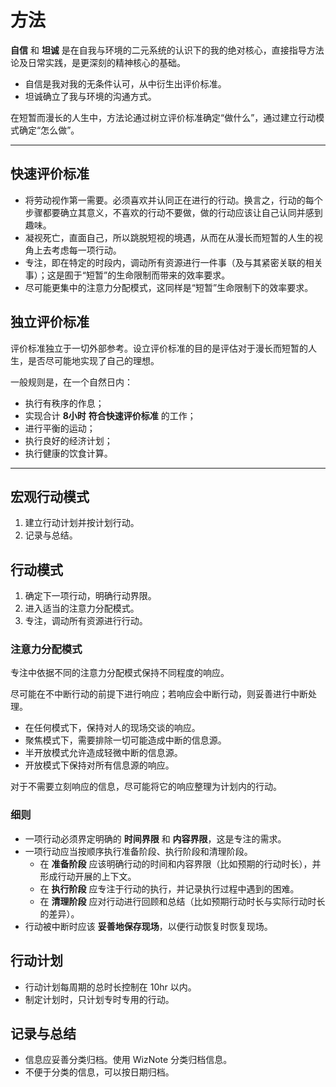 # 方法

**自信** 和 **坦诚** 是在自我与环境的二元系统的认识下的我的绝对核心，直接指导方法论及日常实践，是更深刻的精神核心的基础。

- 自信是我对我的无条件认可，从中衍生出评价标准。
- 坦诚确立了我与环境的沟通方式。

在短暂而漫长的人生中，方法论通过树立评价标准确定“做什么”，通过建立行动模式确定“怎么做”。

---

## 快速评价标准

- 将劳动视作第一需要。必须喜欢并认同正在进行的行动。换言之，行动的每个步骤都要确立其意义，不喜欢的行动不要做，做的行动应该让自己认同并感到趣味。
- 凝视死亡，直面自己，所以跳脱短视的境遇，从而在从漫长而短暂的人生的视角上去考虑每一项行动。
- 专注，即在特定的时段内，调动所有资源进行一件事（及与其紧密关联的相关事）；这是囿于“短暂”的生命限制而带来的效率要求。
- 尽可能更集中的注意力分配模式，这同样是“短暂”生命限制下的效率要求。

## 独立评价标准

评价标准独立于一切外部参考。设立评价标准的目的是评估对于漫长而短暂的人生，是否尽可能地实现了自己的理想。

一般规则是，在一个自然日内：

- 执行有秩序的作息；
- 实现合计 **8小时** **符合快速评价标准** 的工作；
- 进行平衡的运动；
- 执行良好的经济计划；
- 执行健康的饮食计算。

---

## 宏观行动模式

1. 建立行动计划并按计划行动。
2. 记录与总结。

## 行动模式

1. 确定下一项行动，明确行动界限。
2. 进入适当的注意力分配模式。
3. 专注，调动所有资源进行行动。

### 注意力分配模式

专注中依据不同的注意力分配模式保持不同程度的响应。

尽可能在不中断行动的前提下进行响应；若响应会中断行动，则妥善进行中断处理。

- 在任何模式下，保持对人的现场交谈的响应。
- 聚焦模式下，需要排除一切可能造成中断的信息源。
- 半开放模式允许造成轻微中断的信息源。
- 开放模式下保持对所有信息源的响应。

对于不需要立刻响应的信息，尽可能将它的响应整理为计划内的行动。

### 细则

- 一项行动必须界定明确的 **时间界限** 和 **内容界限**，这是专注的需求。
- 一项行动应当按顺序执行准备阶段、执行阶段和清理阶段。
  - 在 **准备阶段** 应该明确行动的时间和内容界限（比如预期的行动时长），并形成行动开展的上下文。
  - 在 **执行阶段** 应专注于行动的执行，并记录执行过程中遇到的困难。
  - 在 **清理阶段** 应对行动进行回顾和总结（比如预期行动时长与实际行动时长的差异）。
- 行动被中断时应该 **妥善地保存现场**，以便行动恢复时恢复现场。

## 行动计划

- 行动计划每周期的总时长控制在 10hr 以内。
- 制定计划时，只计划专时专用的行动。

## 记录与总结

- 信息应妥善分类归档。使用 WizNote 分类归档信息。
- 不便于分类的信息，可以按日期归档。
